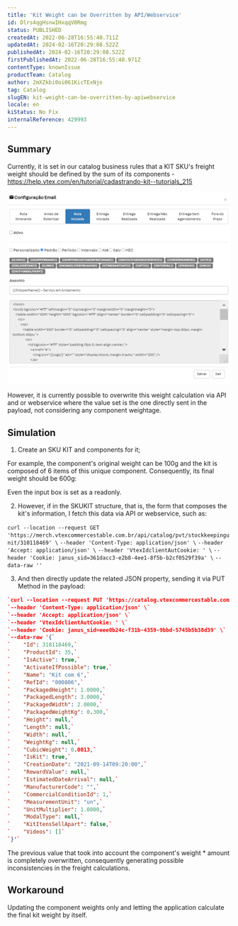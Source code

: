 ```yaml
---
title: 'Kit Weight can be Overritten by API/Webservice'
id: Dlrs4qgHsnwIHxqqV0Rmg
status: PUBLISHED
createdAt: 2022-06-28T16:55:40.711Z
updatedAt: 2024-02-16T20:29:08.522Z
publishedAt: 2024-02-16T20:29:08.522Z
firstPublishedAt: 2022-06-28T16:55:40.971Z
contentType: knownIssue
productTeam: Catalog
author: 2mXZkbi0oi061KicTExNjo
tag: Catalog
slugEN: kit-weight-can-be-overritten-by-apiwebservice
locale: en
kiStatus: No Fix
internalReference: 429993
---
```


## Summary


Currently, it is set in our catalog business rules that a KIT SKU's freight weight should be defined by the sum of its components - https://help.vtex.com/en/tutorial/cadastrando-kit--tutorials_215

 ![](https://raw.githubusercontent.com/vtexdocs/help-center-content/refs/heads/main/_1.png)

However, it is currently possible to overwrite this weight calculation via API and or webservice where the value set is the one directly sent in the payload, not considering any component weightage.


## Simulation


1) Create an SKU KIT and components for it;

For example, the component's original weight can be 100g and the kit is composed of 6 items of this unique component. Consequently, its final weight should be 600g:

Even the input box is set as a readonly.

2) However, if in the SKUKIT structure, that is, the form that composes the kit's information, I fetch this data via API or webservice, such as:

`curl --location --request GET 'https://merch.vtexcommercestable.com.br/api/catalog/pvt/stockkeepingunit/310118469' \`
`--header 'Content-Type: application/json' \`
`--header 'Accept: application/json' \`
`--header 'VtexIdclientAutCookie: ' \`
`--header 'Cookie: janus_sid=361dacc3-e2b8-4ee1-8f5b-b2cf0529f39a' \`
`--data-raw ''`

3) And then directly update the related JSON property, sending it via PUT Method in the payload:

```json
`curl --location --request PUT 'https://catalog.vtexcommercestable.com.br/api/catalog/pvt/stockkeepingunit/?an=' \`
`--header 'Content-Type: application/json' \`
`--header 'Accept: application/json' \`
`--header 'VtexIdclientAutCookie: ' \`
`--header 'Cookie: janus_sid=eee0b24c-f31b-4359-9bbd-5745b5b38d39' \`
`--data-raw '{`
`    "Id": 310118469,`
`    "ProductId": 35,`
`    "IsActive": true,`
`    "ActivateIfPossible": true,`
`    "Name": "Kit com 6",`
`    "RefId": "000806",`
`    "PackagedHeight": 1.0000,`
`    "PackagedLength": 3.0000,`
`    "PackagedWidth": 2.0000,`
`    "PackagedWeightKg": 0.300,`
`    "Height": null,`
`    "Length": null,`
`    "Width": null,`
`    "WeightKg": null,`
`    "CubicWeight": 0.0013,`
`    "IsKit": true,`
`    "CreationDate": "2021-09-14T09:20:00",`
`    "RewardValue": null,`
`    "EstimatedDateArrival": null,`
`    "ManufacturerCode": "",`
`    "CommercialConditionId": 1,`
`    "MeasurementUnit": "un",`
`    "UnitMultiplier": 1.0000,`
`    "ModalType": null,`
`    "KitItensSellApart": false,`
`    "Videos": []`
`}'`
```

The previous value that took into account the component's weight * amount is completely overwritten, consequently generating possible inconsistencies in the freight calculations.


## Workaround


Updating the component weights only and letting the application calculate the final kit weight by itself.

